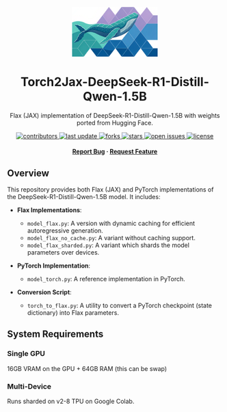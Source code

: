 
<div align="center">

  <img src="assets/deepseekjax.png" alt="A jax logo style image of a whale." width="200" height="auto" />
  <h1>Torch2Jax-DeepSeek-R1-Distill-Qwen-1.5B</h1>
  
  <p>
    Flax (JAX) implementation of DeepSeek-R1-Distill-Qwen-1.5B with weights ported from Hugging Face.
  </p>
  
  
<!-- Badges -->
<p>
  <a href="https://github.com/J-Rosser-UK/Torch2Jax-DeepSeek-R1-Distill-Qwen-1.5B/contributors">
    <img src="https://img.shields.io/github/contributors/J-Rosser-UK/Torch2Jax-DeepSeek-R1-Distill-Qwen-1.5B" alt="contributors" />
  </a>
  <a href="">
    <img src="https://img.shields.io/github/last-commit/J-Rosser-UK/Torch2Jax-DeepSeek-R1-Distill-Qwen-1.5B" alt="last update" />
  </a>
  <a href="https://github.com/J-Rosser-UK/Torch2Jax-DeepSeek-R1-Distill-Qwen-1.5B/network/members">
    <img src="https://img.shields.io/github/forks/J-Rosser-UK/Torch2Jax-DeepSeek-R1-Distill-Qwen-1.5B" alt="forks" />
  </a>
  <a href="https://github.com/J-Rosser-UK/Torch2Jax-DeepSeek-R1-Distill-Qwen-1.5B/stargazers">
    <img src="https://img.shields.io/github/stars/J-Rosser-UK/Torch2Jax-DeepSeek-R1-Distill-Qwen-1.5B" alt="stars" />
  </a>
  <a href="https://github.com/J-Rosser-UK/Torch2Jax-DeepSeek-R1-Distill-Qwen-1.5B/issues/">
    <img src="https://img.shields.io/github/issues/J-Rosser-UK/Torch2Jax-DeepSeek-R1-Distill-Qwen-1.5B" alt="open issues" />
  </a>
  <a href="https://github.com/J-Rosser-UK/Torch2Jax-DeepSeek-R1-Distill-Qwen-1.5B/blob/master/LICENSE">
    <img src="https://img.shields.io/github/license/J-Rosser-UK/Torch2Jax-DeepSeek-R1-Distill-Qwen-1.5B.svg" alt="license" />
  </a>
</p>
   
<h4>
    <!-- <a href="https://github.com/J-Rosser-UK/Torch2Jax-DeepSeek-R1-Distill-Qwen-1.5B/">View Demo</a> -->
  <!-- <span> · </span> -->
    <!-- <a href="https://docs.google.com/presentation/d/197lRGAtPoG1NWLJ_fDOLTHBlyz9eA6G35g-XNvyb9To/edit?usp=sharing">Documentation</a>
  <span> · </span> -->
    <a href="https://github.com/J-Rosser-UK/Torch2Jax-DeepSeek-R1-Distill-Qwen-1.5B/issues/">Report Bug</a>
  <span> · </span>
    <a href="https://github.com/J-Rosser-UK/Torch2Jax-DeepSeek-R1-Distill-Qwen-1.5B/issues/">Request Feature</a>
  </h4>
</div>



## Overview

This repository provides both Flax (JAX) and PyTorch implementations of the DeepSeek-R1-Distill-Qwen-1.5B model. It includes:

- **Flax Implementations**:  
  - `model_flax.py`: A version with dynamic caching for efficient autoregressive generation.  
  - `model_flax_no_cache.py`: A variant without caching support.
  - `model_flax_sharded.py`: A variant which shards the model parameters over devices.

- **PyTorch Implementation**:  
  - `model_torch.py`: A reference implementation in PyTorch.

- **Conversion Script**:  
  - `torch_to_flax.py`: A utility to convert a PyTorch checkpoint (state dictionary) into Flax parameters.

## System Requirements
### Single GPU
16GB VRAM on the GPU + 64GB RAM (this can be swap)

### Multi-Device
Runs sharded on v2-8 TPU on Google Colab. 